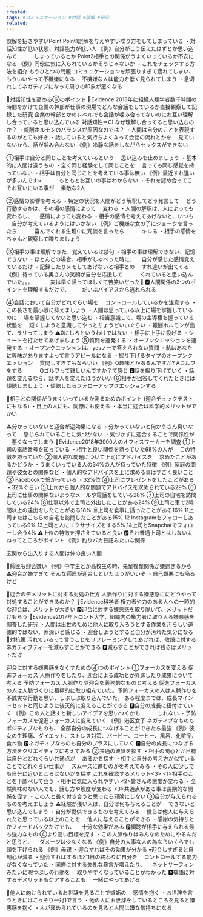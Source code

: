 ```yaml
---
created: 
tags: #コミュニケーション #対話 #誤解 #研究
related:
---
```


誤解を招きやすいPoint
Point1誤解を与えやすい喋り方をしてしまっている
・対話知性が低い状態、対話能力が低い人
《例》自分がこう伝えたはずとか思い込んで
　　　しまっているとか
Point2相手との関係がうまくいっているか不安になる
《例》同僚に気に入られているかそうじゃないか
・これをチェックする方法を紹介
もうひとつの問題
コミュニケーションを頑張りすぎて疲れてしまい、
もういいやって不機嫌になる
・不機嫌な人は能力を低く見られてしまう
・息切れしてネガティブになって周りの印象が悪くなる

🔵対話知性を高める⑥のポイント
📘Evidence 2013年に組織人類学者数千時間の時間をかけて企業の幹部が仕事の現場でどんな会話をしているか直接観察して記録した研究
企業の幹部とかのレベルでも会話が噛み合ってないのにお互い理解し合っていると思い込んでいる
対話知性＝CI
なぜ理解し合ってると思い込むのか？
・報酬ホルモンのバランスが原因なのでは？
・人間は自分のことを表現するのがとても好き
・話していると気持ちよくなって会話の流れとかを
　見ていないから、話が噛み合わない
《例》冷静な話をしながらセックスができない

①相手は自分と同じことを考えているという
　思い込みを止めましょう
・基本的に人間は違うもの
・全く同じ経験をして同じことを
　言っても同じ感覚を持っていない
・相手は自分と同じことを考えている事は無い
《例》最近すれ違いが多いんです×
　　　もともとお互いの事はわからない
・それを認め合ってこそお互いにいる事が
　素敵な2人

②感情の影響を考える
・特定の状況を人間がどう解釈してどう発言して
　どう行動するかは、その場の感情によって
　変わる
・人間の解釈は、人によっても変わるし、
　感情によっても変わる
・相手の感情を考えてあげないと、いつも
　自分が考えているようにはいかない
《例》ご機嫌な女の子にジョークを言ったら
　　　喜んでくれる生理中に冗談を言ったら
　　　キレる
・相手の感情をちゃんと観察して喋りましょう

③相手の事は理解できた、覚えているは禁句
・相手の事は理解できない、記憶できない
・ほとんどの場合、相手がしゃべった時に、
　自分が感じた感情覚えているだけ
・記録したりメモしてあげないと相手との
　すれ違いが出てくる
《例》待っている奥さんの笑顔が自分を応援して
　　　くれていると思い込んでいた。。。
　　　実は早く帰ってほしくて苦笑いだった🥺
🅿️人間関係の3つのポイントを理解するだけで、
　　だいぶバイアスから逃れられる

④会話において自分がどれぐらい場を
　コントロールしているかを注意する
・この長さを最小限に抑えましょう
・人間は思っている以上に場を掌握しているのに
　場を掌握してないと思い込む
・相当意識して、場の主導権を握っている状態を
　短くしようと意識してやっとちょうどいいぐらい
・報酬ホルモンが出て、ラリってしまう
⚠️0にしろというわけではない
・相手に上手に投げる
・シュートを打たせてあげましょう
⑤質問を連発する
・オープンクエッションを連発する
・オープンクエッションは、yesノーで答えられない質問
・私はあなたに興味がありますよって言うアピールになる
・掘り下げるタイプのオープンクエッション
　質問しすぎてもならいい
《例》Q趣味とかあるんですか?
          Aゴルフをする
　　　Qゴルフって難しいんですか？て感じ
🅿️話を掘り下げていく
・話題を変えるなら、話す人を変えたほうがいい
⑥相手が回答してくれたときには傾聴しましょう
・傾聴したらフォローアップクエッションする

🔵相手との関係がうまくいっているか測るためのポイント
(迎合チェックテストにもなる)
・目上の人にも、同僚にも使える
・本当に迎合は科学的メリットがでかい

⚠️分かっていないと迎合が逆効果になる
・分かっていないと何かうさん臭いなって
　感じられていることに気づかない
・気づかずに迎合することで関係性が
　悪くなってしまう
📘Evidence2018年3000人のオフィスワーカーを調査
①上司の電話番号を知っている
・相手と良い関係を持っていた68%の人が
　この特徴を持っていた
②個人的な問題について上司にアドバイスを
　求めたことがあるかどうか
・うまくいっている人の34%の人が持っていた特徴
《例》家庭の問題や彼女との関係など
・個人的なアドバイスを上に求める事はすごく良いこと
③ Facebookで繋がっている
・32%位
④上司にプレゼントをしたことがある
・32%ぐらい
⑤上司から個人的な問題でアドバイスを求められている29%
⑥上司に仕事の関係ないようなメールや電話をしている28%
⑦上司の自宅を訪問している24%
⑧仕事以外で上司と外出したことがある24%
⑨上司と車で2時間以上の遠出をしたことがある18%
⑩上司を食事に誘ったことがある16%
11上司またはこちらの自宅を訪問したことがある15%
12 Instagramをフォローしあっている9%
13上司と人にエクササイズをする5%
14上司とSnapchatでフォローし合う4%
⚠️上位の特徴を押さえていると良い
🅿️それ普通上司とはしないよねってところがポイント
《例》釣りバカ日誌みたいな関係

玄関から出入りする人間は仲の良い人間

🔵師匠も迎合嫌い
《例》中学生とか高校生の時、先輩後輩関係が嫌過ぎるから
⚠️迎合が嫌すぎて
そんな師匠が迎合しといたほうがいいぞ
・自己嫌悪にも陥るけど

🔵迎合のデメリットに対する対処の仕方
人脈作りに対する嫌悪感ににどうやって対処することができるのか？
📘Evidence科学者
権力者や力のある人への一時的な迎合は、メリットが大きい
🅿️迎合に対する嫌悪感を取り除いて、メリットだけもらう
📘Evidence2017年トロント大学、組織内の権力者に取り入る嫌悪感を調査した研究
・人間は出世のために他人に取り入ろうとする作業を汚らしい道徳的ではない、罪深いと感じる
・迎合しようとすると自分が汚れた気分になる
🔹対抗策
汚れているって言うことをリフレーミングしてあげれば、敬語に対するネガティブティーを減らすことができる
🅿️減らすことができれば残るはメリットだけ

迎合に対する嫌悪感をなくすための④つのポイント
①フォーカスを変える
促進フォーカス
人脈作りをしたり、迎合による成功とか昇進したり成果について考える
予防フォーカス
人脈作りや迎合を義務的なものと考える
促進フォーカスの人は人脈づくりに積極的に取り組んでいた。予防フォーカスの人は人脈作りを不誠実な行動と思い、しぶしぶ取り込んでいた。
ある程度までは、成長マインドセットと同じように後天的に変えることができる
🅿️自分の成長に紐付けていく
《例》この人と話すと新しいアイデアを思いつくかも
　　　しれない
・予防フォーカスを促進フォーカスに変えていく
《例》港区女子
ネガティブなものもポジティブなものも、
全部自分の成長につなげることができたら最強
《例》彼女の生理痛、ダイエット、ストレス対策、バービー、コーヒー、風呂、化粧品、食べ物
🅿️ネガティブなものも自分のプラスにしていく
🅿️自分の成長につなげる方法をクリエイティブに考えてみる
②共通の興味を探す
・相手の関心とか目標は自分とどれぐらい共通点が
　あるかを探す
・相手と自分の考え方が似ていることでどれぐらい仕事が
　スムーズに進むのかを考えてみる
・その人に少しでも自分に近いところはないかを探す
これを確認するメリット<3>
<1>相手のことを下調べして会う
・相手に気に入られやすい
<2>皆さんの態度が変わる
・全然興味のない人でも、話し方や態度が変わる
<3>共通点がある事は長期的な関係を促す
・この人と長く付き合うと思ったら邪険にしない
③自分が与えられるものを考えましょう
⚠️経験が浅い人は、自分は何も与えることが
　できないと思い込んでしまう
・自分が提供できるものを考えてみる
・僕らは他人に与えられたと思っている以上のことを
　他人に与えることができる
・感謝の気持ちとかフィードバックだけでも、
　十分な効果がある
🅿️傾聴が相手に与えられる最も強力なもの
④より高い目標を探す
・この人脈作りはみんなのためにやるんだと思うと、
　ダメージは少なくなる
《例》自分の大事な人の為ならいくらでも頭を下げられる
《例》母親
・迎合すればその効果が分かる
♦️迎合しすぎると自制心が減る
・迎合すればするほど1日の終わりに自分を
　コントロールする能力がなくなっていた
・同僚に対する失礼な暴言が増えたり、
　ネットサーフィンみたいに暇つぶしの行動を
　取りやすくなっていることがわかった
🅿️敬語に対するデメリットもケアすることも
　一緒にやってあげる

🔹他人に向けられているお世辞を見ることで嫉妬の
　感情を抱く
・お世辞を言うときにはこっそり一対1で言う
・他の人にお世辞をしているところを見ると嫌悪感を抱く
・人が褒められているのを見ると人間は嫌な気持ちになる